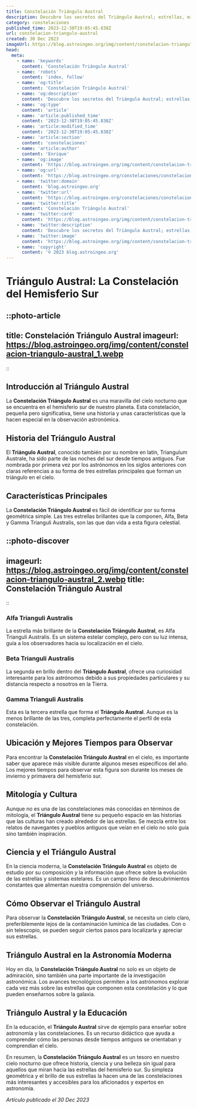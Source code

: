 ```yaml
---
title: Constelación Triángulo Austral
description: Descubre los secretos del Triángulo Austral; estrellas, mitología y cómo observar esta fascinante constelación del hemisferio sur.
category: constelaciones
published_time: 2023-12-30T19:05:45.838Z
url: constelacion-triangulo-austral
created: 30 Dec 2023
imageUrl: https://blog.astroingeo.org/img/content/constelacion-triangulo-austral_1.webp
head:
  meta:
    - name: 'keywords'
      content: 'Constelación Triángulo Austral'
    - name: 'robots'
      content: 'index, follow'
    - name: 'og:title'
      content: 'Constelación Triángulo Austral'
    - name: 'og:description'
      content: 'Descubre los secretos del Triángulo Austral; estrellas, mitología y cómo observar esta fascinante constelación del hemisferio sur.'
    - name: 'og:type'
      content: 'article'
    - name: 'article:published_time'
      content: '2023-12-30T19:05:45.838Z'
    - name: 'article:modified_time'
      content: '2023-12-30T19:05:45.838Z'
    - name: 'article:section'
      content: 'constelaciones'
    - name: 'article:author'
      content: 'Enrique'
    - name: 'og:image'
      content: 'https://blog.astroingeo.org/img/content/constelacion-triangulo-austral_1.webp'
    - name: 'og:url'
      content: 'https://blog.astroingeo.org/constelaciones/constelacion-triangulo-austral'
    - name: 'twitter:domain'
      content: 'blog.astroingeo.org'
    - name: 'twitter:url'
      content: 'https://blog.astroingeo.org/constelaciones/constelacion-triangulo-austral'
    - name: 'twitter:title'
      content: 'Constelación Triángulo Austral'
    - name: 'twitter:card'
      content: 'https://blog.astroingeo.org/img/content/constelacion-triangulo-austral_1.webp'
    - name: 'twitter:description'
      content: 'Descubre los secretos del Triángulo Austral; estrellas, mitología y cómo observar esta fascinante constelación del hemisferio sur.'
    - name: 'twitter:image'
      content: 'https://blog.astroingeo.org/img/content/constelacion-triangulo-austral_1.webp'
    - name: 'copyright'
      content: '© 2023 blog.astroingeo.org'
---
```

# Triángulo Austral: La Constelación del Hemisferio Sur

::photo-article
---
title: Constelación Triángulo Austral
imageurl: https://blog.astroingeo.org/img/content/constelacion-triangulo-austral_1.webp
---
::

## Introducción al Triángulo Austral

La **Constelación Triángulo Austral** es una maravilla del cielo nocturno que se encuentra en el hemisferio sur de nuestro planeta. Esta constelación, pequeña pero significativa, tiene una historia y unas características que la hacen especial en la observación astronómica.

## Historia del Triángulo Austral

El **Triángulo Austral**, conocido también por su nombre en latín, Triangulum Australe, ha sido parte de las noches del sur desde tiempos antiguos. Fue nombrada por primera vez por los astrónomos en los siglos anteriores con claras referencias a su forma de tres estrellas principales que forman un triángulo en el cielo.

## Características Principales
La **Constelación Triángulo Austral** es fácil de identificar por su forma geométrica simple. Las tres estrellas brillantes que la componen, Alfa, Beta y Gamma Trianguli Australis, son las que dan vida a esta figura celestial.


::photo-discover
---
imageurl: https://blog.astroingeo.org/img/content/constelacion-triangulo-austral_2.webp
title: Constelación Triángulo Austral
---
::

### Alfa Trianguli Australis
La estrella más brillante de la **Constelación Triángulo Austral**, es Alfa Trianguli Australis. Es un sistema estelar complejo, pero con su luz intensa, guía a los observadores hacia su localización en el cielo.

### Beta Trianguli Australis
La segunda en brillo dentro del **Triángulo Austral**, ofrece una curiosidad interesante para los astrónomos debido a sus propiedades particulares y su distancia respecto a nosotros en la Tierra.

### Gamma Trianguli Australis
Esta es la tercera estrella que forma el **Triángulo Austral**. Aunque es la menos brillante de las tres, completa perfectamente el perfil de esta constelación.

## Ubicación y Mejores Tiempos para Observar
Para encontrar la **Constelación Triángulo Austral** en el cielo, es importante saber que aparece más visible durante algunos meses específicos del año. Los mejores tiempos para observar esta figura son durante los meses de invierno y primavera del hemisferio sur.

## Mitología y Cultura
Aunque no es una de las constelaciones más conocidas en términos de mitología, el **Triángulo Austral** tiene su pequeño espacio en las historias que las culturas han creado alrededor de las estrellas. Se mezcla entre los relatos de navegantes y pueblos antiguos que veían en el cielo no solo guía sino también inspiración.

## Ciencia y el Triángulo Austral
En la ciencia moderna, la **Constelación Triángulo Austral** es objeto de estudio por su composición y la información que ofrece sobre la evolución de las estrellas y sistemas estelares. Es un campo lleno de descubrimientos constantes que alimentan nuestra comprensión del universo.

## Cómo Observar el Triángulo Austral
Para observar la **Constelación Triángulo Austral**, se necesita un cielo claro, preferiblemente lejos de la contaminación lumínica de las ciudades. Con o sin telescopio, se pueden seguir ciertos pasos para localizarla y apreciar sus estrellas.

## Triángulo Austral en la Astronomía Moderna
Hoy en día, la **Constelación Triángulo Austral** no solo es un objeto de admiración, sino también una parte importante de la investigación astronómica. Los avances tecnológicos permiten a los astrónomos explorar cada vez más sobre las estrellas que componen esta constelación y lo que pueden enseñarnos sobre la galaxia.

## Triángulo Austral y la Educación
En la educación, el **Triángulo Austral** sirve de ejemplo para enseñar sobre astronomía y las constelaciones. Es un recurso didáctico que ayuda a comprender cómo las personas desde tiempos antiguos se orientaban y comprendían el cielo.

En resumen, la **Constelación Triángulo Austral** es un tesoro en nuestro cielo nocturno que ofrece historia, ciencia y una belleza sin igual para aquellos que miran hacia las estrellas del hemisferio sur. Su simpleza geométrica y el brillo de sus estrellas la hacen una de las constelaciones más interesantes y accesibles para los aficionados y expertos en astronomía.

_Artículo publicado el 30 Dec 2023_
